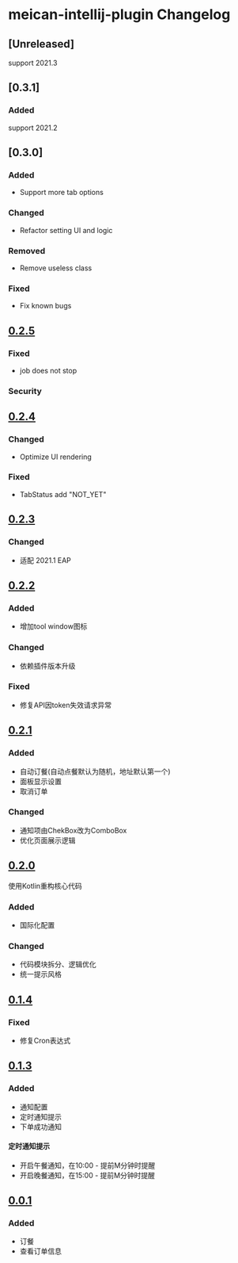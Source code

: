 <!-- Keep a Changelog guide -> https://keepachangelog.com -->

# meican-intellij-plugin Changelog

## [Unreleased]
support 2021.3
## [0.3.1]
### Added
support 2021.2

## [0.3.0]
### Added
- Support more tab options
### Changed
- Refactor setting UI and logic
### Removed
- Remove useless class
### Fixed
- Fix known bugs

## [0.2.5](https://github.com/motui/meican-intellij-plugin/releases/tag/v0.2.5)
### Fixed
- job does not stop 

### Security
## [0.2.4](https://github.com/motui/meican-intellij-plugin/releases/tag/v0.2.4)
### Changed
- Optimize UI rendering
### Fixed
- TabStatus add "NOT_YET"

## [0.2.3](https://github.com/motui/meican-intellij-plugin/releases/tag/v0.2.3)
### Changed
- 适配 2021.1 EAP
## [0.2.2](https://github.com/motui/meican-intellij-plugin/releases/tag/v0.2.2)
### Added
- 增加tool window图标
### Changed
- 依赖插件版本升级
### Fixed
- 修复API因token失效请求异常

## [0.2.1](https://github.com/motui/meican-intellij-plugin/releases/tag/v0.2.1)
### Added
- 自动订餐(自动点餐默认为随机，地址默认第一个)
- 面板显示设置
- 取消订单
### Changed
- 通知项由ChekBox改为ComboBox
- 优化页面展示逻辑

## [0.2.0](https://github.com/motui/meican-intellij-plugin/releases/tag/v0.2.0)
使用Kotlin重构核心代码
### Added
- 国际化配置
### Changed
- 代码模块拆分、逻辑优化
- 统一提示风格

## [0.1.4](https://github.com/motui/meican-intellij-plugin/releases/tag/v0.1.4)
### Fixed
- 修复Cron表达式

## [0.1.3](https://github.com/motui/meican-intellij-plugin/releases/tag/v0.1.3)
### Added
- 通知配置
- 定时通知提示
- 下单成功通知
#### 定时通知提示
- 开启午餐通知，在10:00 - 提前M分钟时提醒
- 开启晚餐通知，在15:00 - 提前M分钟时提醒

## [0.0.1](https://github.com/motui/meican-intellij-plugin/releases/tag/v0.0.1)
### Added
- 订餐
- 查看订单信息